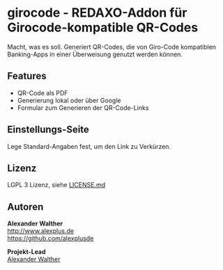 # girocode - REDAXO-Addon für Girocode-kompatible QR-Codes

Macht, was es soll. Generiert QR-Codes, die von Giro-Code kompatiblen Banking-Apps in einer Überweisung genutzt werden können.

## Features

* QR-Code als PDF
* Generierung lokal oder über Google
* Formular zum Generieren der QR-Code-Links

## Einstellungs-Seite

Lege Standard-Angaben fest, um den Link zu Verkürzen.

## Lizenz

LGPL 3 Lizenz, siehe [LICENSE.md](https://github.com/alexplusde/girocode/blob/master/LICENSE.md)  

## Autoren

**Alexander Walther**  
http://www.alexplus.de  
https://github.com/alexplusde  

**Projekt-Lead**  
[Alexander Walther](https://github.com/alexplusde)
